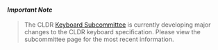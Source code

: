 #### _Important Note_

> The CLDR [Keyboard Subcommittee](https://cldr.unicode.org/index/keyboard-workgroup) is currently
> developing major changes to the CLDR keyboard specification. Please view the subcommittee page for the most recent information.
